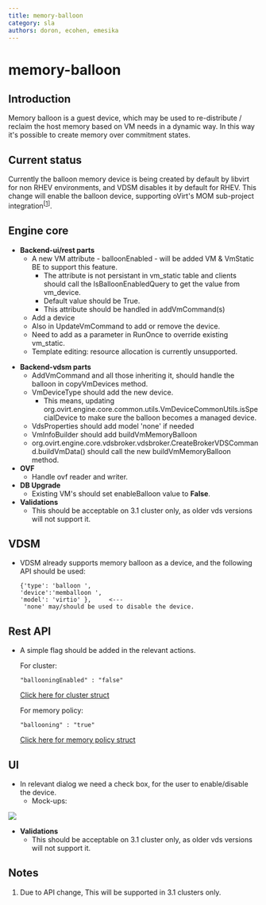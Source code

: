 ```yaml
---
title: memory-balloon
category: sla
authors: doron, ecohen, emesika
---
```


# memory-balloon

## Introduction

Memory balloon is a guest device, which may be used to re-distribute / reclaim the host memory based
on VM needs in a dynamic way. In this way it's possible to create memory over commitment states.

## Current status

Currently the balloon memory device is being created by default by libvirt for non RHEV environments,
and VDSM disables it by default for RHEV. This change will enable the balloon device, supporting
oVirt's MOM sub-project integration<sup>[[1](/develop/release-management/features/sla/momintegration.html)]</sup>.

## Engine core

*   **Backend-ui/rest parts**
    -   A new VM attribute - balloonEnabled - will be added VM & VmStatic BE to support this feature.
        -   The attribute is not persistant in vm_static table and clients should call the IsBalloonEnabledQuery to get the value from vm_device.
        -   Default value should be True.
        -   This attribute should be handled in addVmCommand(s)
    -   Add a device
    -   Also in UpdateVmCommand to add or remove the device.
    -   Need to add as a parameter in RunOnce to override existing vm_static.
    -   Template editing: resource allocation is currently unsupported.

<!-- -->

*   **Backend-vdsm parts**
    -   AddVmCommand and all those inheriting it, should handle the balloon in copyVmDevices method.
    -   VmDeviceType should add the new device.
        -   This means, updating org.ovirt.engine.core.common.utils.VmDeviceCommonUtils.isSpecialDevice to make sure the balloon becomes a managed device.
    -   VdsProperties should add model 'none' if needed
    -   VmInfoBuilder should add buildVmMemoryBalloon
    -   org.ovirt.engine.core.vdsbroker.vdsbroker.CreateBrokerVDSCommand.buildVmData() should call the new buildVmMemoryBalloon method.
*   **OVF**
    -   Handle ovf reader and writer.
*   **DB Upgrade**
    -   Existing VM's should set enableBalloon value to **False**.
*   **Validations**
    -   This should be acceptable on 3.1 cluster only, as older vds versions will not support it.

## VDSM

*   VDSM already supports memory balloon as a device, and the following API should be used:

        {'type': 'balloon ',
        'device':'memballoon ',
        'model': 'virtio' },     <--- 'none' may/should be used to disable the device.

## Rest API

*   A simple flag should be added in the relevant actions.
    
    For cluster: 
            
        "ballooningEnabled" : "false"
            
    [Click here for cluster struct](http://ovirt.github.io/ovirt-engine-api-model/4.1/#types/cluster)
    
    For memory policy:
        
        "ballooning" : "true"
            
    [Click here for memory policy struct](http://ovirt.github.io/ovirt-engine-api-model/4.1/#types/memory_policy)

## UI

*   In relevant dialog we need a check box, for the user to enable/disable the device.
    -   Mock-ups:

![](/images/wiki/Neweditvmdialogmemoryballoon.png)

*   **Validations**
    -   This should be acceptable on 3.1 cluster only, as older vds versions will not support it.

## Notes

1.  Due to API change, This will be supported in 3.1 clusters only.

